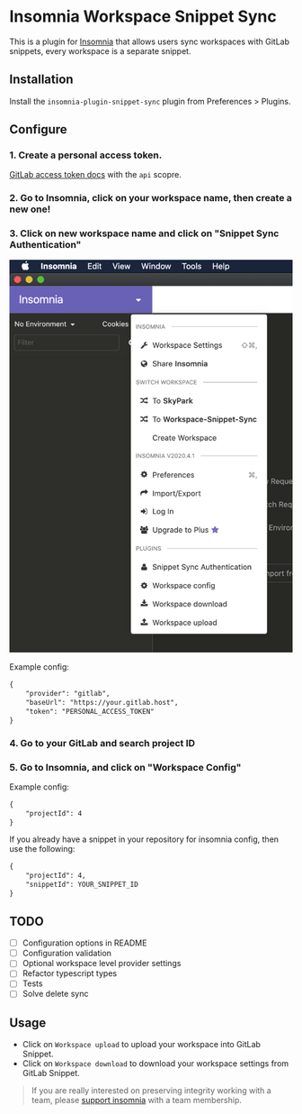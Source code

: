 # Insomnia Workspace Snippet Sync

This is a plugin for [Insomnia](https://insomnia.rest) that allows users sync workspaces with GitLab snippets, every workspace is a separate snippet.

## Installation

Install the `insomnia-plugin-snippet-sync` plugin from Preferences > Plugins.

## Configure

### 1. Create a personal access token.

[GitLab access token docs](https://docs.gitlab.com/ee/user/profile/personal_access_tokens.html#creating-a-personal-access-token) with the `api` scopre.

### 2. Go to Insomnia, click on your workspace name, then create a new one!

### 3. Click on new workspace name and click on "Snippet Sync Authentication"

![Plugin Screenshot](/screenshot.png)

Example config:

```
{
    "provider": "gitlab",
    "baseUrl": "https://your.gitlab.host",
    "token": "PERSONAL_ACCESS_TOKEN"
}
```

### 4. Go to your GitLab and search project ID

### 5. Go to Insomnia, and click on "Workspace Config"

Example config:

```
{
    "projectId": 4
}
```

If you already have a snippet in your repository for insomnia config, then use the following:

```
{
    "projectId": 4,
    "snippetId": YOUR_SNIPPET_ID
}
```

## TODO

- [ ] Configuration options in README
- [ ] Configuration validation
- [ ] Optional workspace level provider settings
- [ ] Refactor typescript types
- [ ] Tests
- [ ] Solve delete sync

## Usage

- Click on `Workspace upload` to upload your workspace into GitLab Snippet.
- Click on `Workspace download` to download your workspace settings from GitLab Snippet.

> If you are really interested on preserving integrity working with a team, please [support insomnia](https://insomnia.rest/pricing/) with a team membership.
